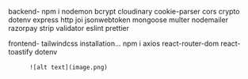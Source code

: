 backend- npm i nodemon bcrypt cloudinary cookie-parser cors crypto dotenv express http joi jsonwebtoken mongoose multer 
nodemailer razorpay strip validator eslint prettier 

frontend- tailwindcss installation...
          npm i axios react-router-dom react-toastify dotenv 

          ![alt text](image.png)
